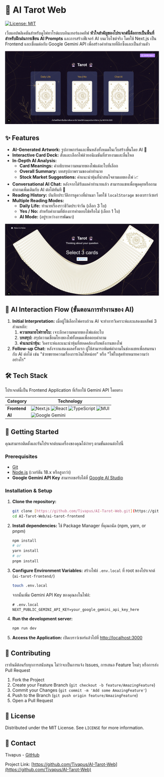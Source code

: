 # 🔮 AI Tarot Web

[![License: MIT](https://img.shields.io/badge/License-MIT-yellow.svg)](https://opensource.org/licenses/MIT)

เว็บแอปพลิเคชันสำหรับดูไพ่ทาโรต์แบบอินเทอร์แอคทีฟ **หัวใจสำคัญของโปรเจกต์นี้คือการเป็นพื้นที่สำหรับฝึกฝนการเขียน AI Prompts** และการสร้างฟีเจอร์ AI บนเว็บไซต์จริง โดยใช้ Next.js เป็น Frontend และเชื่อมต่อกับ Google Gemini API เพื่อสร้างคำทำนายที่ลึกซึ้งและเป็นส่วนตัว

![HomePagePicture](public\assets\HomePage.png)

## ✨ Features

- **AI-Generated Artwork:** รูปภาพการ์ดและพื้นหลังทั้งหมดในเว็บสร้างขึ้นโดย AI 🎨
- **Interactive Card Deck:** สับและเลือกไพ่ด้วยอนิเมชันที่สวยงามและลื่นไหล
- **In-Depth AI Analysis:**
  - **Card Meanings:** คำอธิบายความหมายของไพ่แต่ละใบที่เลือก
  - **Overall Summary:** บทสรุปภาพรวมของคำทำนาย
  - **Stock Market Suggestions:** คำแนะนำหุ้นที่น่าสนใจตามผลของไพ่ 📈
- **Conversational AI Chat:** หลังจากได้รับผลคำทำนายแล้ว สามารถแชทเพื่อพูดคุยหรือถามคำถามเพิ่มเติมกับ AI ต่อได้ทันที 💬
- **Reading History:** บันทึกประวัติการดูดวงที่ผ่านมา โดยใช้ `localStorage` ของเบราว์เซอร์
- **Multiple Reading Modes:**
  - **Daily Life:** ทำนายเรื่องราวชีวิตประจำวัน (เลือก 3 ใบ)
  - **Yes / No:** สำหรับคำถามที่ต้องการคำตอบใช่หรือไม่ (เลือก 1 ใบ)
  - **AI Mode:** (อยู่ระหว่างการพัฒนา)

![PickCardPage](public\assets\PickCardPage.png)

## 🤖 AI Interaction Flow (ขั้นตอนการทำงานของ AI)

1.  **Initial Interpretation:** เมื่อผู้ใช้เลือกไพ่ครบถ้วน AI จะทำการวิเคราะห์และแสดงผลลัพธ์ 3 ส่วนหลัก:
    1.  **ความหมายไพ่รายใบ:** เจาะลึกความหมายของไพ่แต่ละใบ
    2.  **บทสรุป:** สรุปความเชื่อมโยงของไพ่ทั้งหมดเพื่อตอบคำถาม
    3.  **คำแนะนำหุ้น:** วิเคราะห์และแนะนำหุ้นที่สอดคล้องกับพลังงานของไพ่
2.  **Follow-up Chat:** หลังจากแสดงผลครั้งแรก ผู้ใช้สามารถพิมพ์คำถามในช่องแชทเพื่อสนทนากับ AI ต่อได้ เช่น "ช่วยขยายความเรื่องการเงินให้หน่อย" หรือ "ไพ่ใบสุดท้ายหมายความว่าอย่างไร"

## 🛠️ Tech Stack

โปรเจกต์นี้เป็น Frontend Application ที่เรียกใช้ Gemini API โดยตรง

| Category     | Technology                                                                                                                                                                                                                                                                                                                                                                                                                    |
| ------------ | ----------------------------------------------------------------------------------------------------------------------------------------------------------------------------------------------------------------------------------------------------------------------------------------------------------------------------------------------------------------------------------------------------------------------------- |
| **Frontend** | ![Next.js](https://img.shields.io/badge/Next.js-000000?style=for-the-badge&logo=nextdotjs&logoColor=white) ![React](https://img.shields.io/badge/React-20232A?style=for-the-badge&logo=react&logoColor=61DAFB) ![TypeScript](https://img.shields.io/badge/TypeScript-007ACC?style=for-the-badge&logo=typescript&logoColor=white) ![MUI](https://img.shields.io/badge/MUI-007FFF?style=for-the-badge&logo=mui&logoColor=white) |
| **AI**       | ![Google Gemini](https://img.shields.io/badge/Gemini_API-4285F4?style=for-the-badge&logo=google&logoColor=white)                                                                                                                                                                                                                                                                                                              |

## 🚀 Getting Started

คุณสามารถติดตั้งและรันโปรเจกต์บนเครื่องของคุณได้ง่ายๆ ตามขั้นตอนต่อไปนี้

### Prerequisites

- [Git](https://git-scm.com/)
- [Node.js](https://nodejs.org/en) (เวอร์ชัน 18.x หรือสูงกว่า)
- **Google Gemini API Key** สามารถขอรับได้ที่ [Google AI Studio](https://aistudio.google.com/app/apikey)

### Installation & Setup

1.  **Clone the repository:**

    ```bash
    git clone [https://github.com/Tivapus/AI-Tarot-Web.git](https://github.com/Tivapus/AI-Tarot-Web.git)
    cd AI-Tarot-Web/ai-tarot-frontend
    ```

2.  **Install dependencies:**
    ใช้ Package Manager ที่คุณถนัด (npm, yarn, or pnpm)

    ```bash
    npm install
    # or
    yarn install
    # or
    pnpm install
    ```

3.  **Configure Environment Variables:**
    สร้างไฟล์ `.env.local` ที่ root ของโปรเจกต์ (`ai-tarot-frontend/`)

    ```bash
    touch .env.local
    ```

    จากนั้นเพิ่ม Gemini API Key ของคุณลงในไฟล์:

    ```env
    # .env.local
    NEXT_PUBLIC_GEMINI_API_KEY=your_google_gemini_api_key_here
    ```

4.  **Run the development server:**

    ```bash
    npm run dev
    ```

5.  **Access the Application:**
    เปิดเบราว์เซอร์แล้วไปที่ [http://localhost:3000](http://localhost:3000)

## 🤝 Contributing

เรายินดีต้อนรับทุกการสนับสนุน ไม่ว่าจะเป็นการแจ้ง Issues, การเสนอ Feature ใหม่ๆ หรือการส่ง Pull Request

1.  Fork the Project
2.  Create your Feature Branch (`git checkout -b feature/AmazingFeature`)
3.  Commit your Changes (`git commit -m 'Add some AmazingFeature'`)
4.  Push to the Branch (`git push origin feature/AmazingFeature`)
5.  Open a Pull Request

## 📜 License

Distributed under the MIT License. See `LICENSE` for more information.

## 👤 Contact

Tivapus - [GitHub](https://github.com/Tivapus)

Project Link: [https://github.com/Tivapus/AI-Tarot-Web](https://github.com/Tivapus/AI-Tarot-Web)
